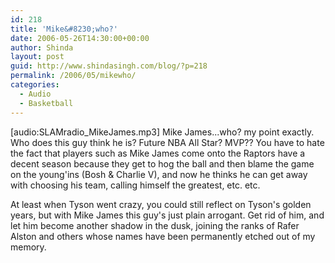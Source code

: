 ```yaml
---
id: 218
title: 'Mike&#8230;who?'
date: 2006-05-26T14:30:00+00:00
author: Shinda
layout: post
guid: http://www.shindasingh.com/blog/?p=218
permalink: /2006/05/mikewho/
categories:
  - Audio
  - Basketball
---
```

[audio:SLAMradio_MikeJames.mp3] Mike James...who? my point exactly. Who does this guy think he is? Future NBA All Star? MVP?? You have to hate the fact that players such as Mike James come onto the Raptors have a decent season because they get to hog the ball and then blame the game on the young'ins (Bosh & Charlie V), and now he thinks he can get away with choosing his team, calling himself the greatest, etc. etc.</p> 

At least when Tyson went crazy, you could still reflect on Tyson's golden years, but with Mike James this guy's just plain arrogant. Get rid of him, and let him become another shadow in the dusk, joining the ranks of Rafer Alston and others whose names have been permanently etched out of my memory.